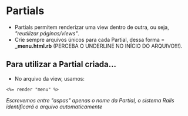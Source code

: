 # Partials
+ Partials permitem renderizar uma view dentro de outra, ou seja, *"reutilizar páginas/views"*.
+ Crie sempre arquivos únicos para cada Partial, dessa forma = **_menu.html.rb** (PERCEBA O UNDERLINE NO INÍCIO DO ARQUIVO!!!).

## Para utilizar a Partial criada...
+ No arquivo da view, usamos:
~~~
<%= render "menu" %>
~~~
*Escrevemos entre "aspas" apenas o nome da Partial, o sistema Rails identificará o arquivo automaticamente*
